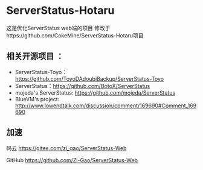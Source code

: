 # ServerStatus-Hotaru
这是优化ServerStatus web端的项目
修改于https://github.com/CokeMine/ServerStatus-Hotaru项目

## 相关开源项目 ： 
* ServerStatus-Toyo：https://github.com/ToyoDAdoubiBackup/ServerStatus-Toyo
* ServerStatus：https://github.com/BotoX/ServerStatus
* mojeda's ServerStatus: https://github.com/mojeda/ServerStatus
* BlueVM's project: http://www.lowendtalk.com/discussion/comment/169690#Comment_169690

## 加速
码云 https://gitee.com/zi_gao/ServerStatus-Web

GitHub https://github.com/Zi-Gao/ServerStatus-Web
